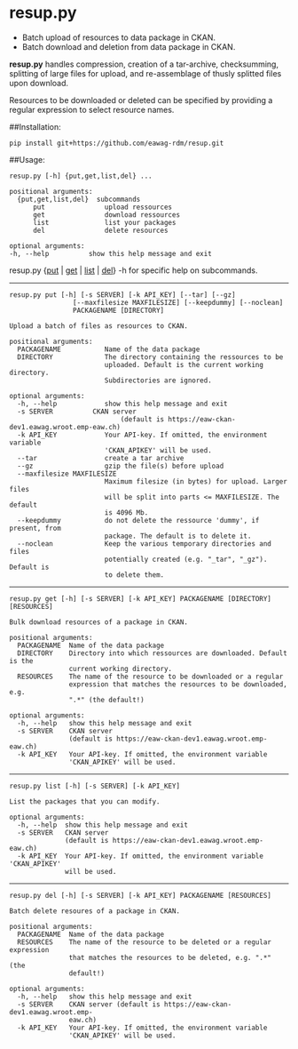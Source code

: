 # resup.py

+ Batch upload of resources to data package in CKAN.
+ Batch download and deletion from data package in CKAN.

**resup.py** handles compression, creation of a tar-archive,
checksumming, splitting of large files for upload, and
re-assemblage of thusly splitted files upon download.

Resources to be downloaded or deleted can be specified
by providing a regular expression to select resource names.

##Installation:

    pip install git+https://github.com/eawag-rdm/resup.git

##Usage:

    resup.py [-h] {put,get,list,del} ...

    positional arguments:
	  {put,get,list,del}  subcommands
		  put               upload ressources
		  get               download ressources
		  list              list your packages
		  del               delete resources

    optional arguments:
    -h, --help          show this help message and exit

resup.py {[put](#user-content-put) | [get](#user-content-put) | [list](#user-content-list) | [del](#user-content-del)} -h for specific help on subcommands.

-------
<a id="put"></a>

    resup.py put [-h] [-s SERVER] [-k API_KEY] [--tar] [--gz]
                    [--maxfilesize MAXFILESIZE] [--keepdummy] [--noclean]
                    PACKAGENAME [DIRECTORY]

    Upload a batch of files as resources to CKAN.

	positional arguments:
	  PACKAGENAME           Name of the data package
	  DIRECTORY             The directory containing the ressources to be
							uploaded. Default is the current working directory.
							Subdirectories are ignored.

	optional arguments:
	  -h, --help            show this help message and exit
	  -s SERVER          CKAN server
                                (default is https://eaw-ckan-dev1.eawag.wroot.emp-eaw.ch)
	  -k API_KEY            Your API-key. If omitted, the environment variable
							'CKAN_APIKEY' will be used.
	  --tar                 create a tar archive
	  --gz                  gzip the file(s) before upload
	  --maxfilesize MAXFILESIZE
							Maximum filesize (in bytes) for upload. Larger files
							will be split into parts <= MAXFILESIZE. The default
							is 4096 Mb.
	  --keepdummy           do not delete the ressource 'dummy', if present, from
							package. The default is to delete it.
	  --noclean             Keep the various temporary directories and files
							potentially created (e.g. "_tar", "_gz"). Default is
							to delete them.
------
<a id="list"></a>

    resup.py get [-h] [-s SERVER] [-k API_KEY] PACKAGENAME [DIRECTORY] [RESOURCES]

	Bulk download resources of a package in CKAN.

	positional arguments:
	  PACKAGENAME  Name of the data package
	  DIRECTORY    Directory into which ressources are downloaded. Default is the
				   current working directory.
	  RESOURCES    The name of the resource to be downloaded or a regular
				   expression that matches the resources to be downloaded, e.g.
				   ".*" (the default!)

	optional arguments:
	  -h, --help   show this help message and exit
	  -s SERVER    CKAN server
				   (default is https://eaw-ckan-dev1.eawag.wroot.emp-eaw.ch)
	  -k API_KEY   Your API-key. If omitted, the environment variable
				   'CKAN_APIKEY' will be used.
 ------
 <a id="list"></a>
 
    resup.py list [-h] [-s SERVER] [-k API_KEY]

    List the packages that you can modify.

    optional arguments:
      -h, --help  show this help message and exit
      -s SERVER   CKAN server
                  (default is https://eaw-ckan-dev1.eawag.wroot.emp-eaw.ch)
      -k API_KEY  Your API-key. If omitted, the environment variable 'CKAN_APIKEY'
                  will be used.

------
<a id="del"></a>

	resup.py del [-h] [-s SERVER] [-k API_KEY] PACKAGENAME [RESOURCES]

	Batch delete resoures of a package in CKAN.

	positional arguments:
	  PACKAGENAME  Name of the data package
	  RESOURCES    The name of the resource to be deleted or a regular expression
				   that matches the resources to be deleted, e.g. ".*" (the
				   default!)

	optional arguments:
	  -h, --help   show this help message and exit
	  -s SERVER    CKAN server (default is https://eaw-ckan-dev1.eawag.wroot.emp-
				   eaw.ch)
	  -k API_KEY   Your API-key. If omitted, the environment variable
				   'CKAN_APIKEY' will be used.
	    

